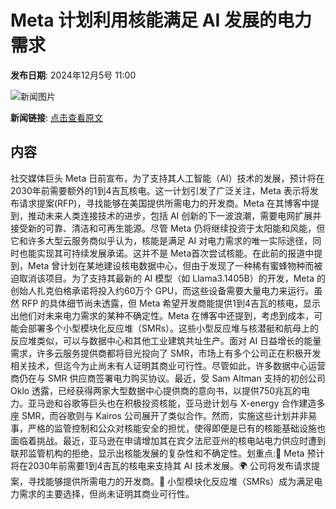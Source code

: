 # Meta 计划利用核能满足 AI 发展的电力需求

**发布日期**: 2024年12月5号 11:00

![新闻图片](https://pic.chinaz.com/picmap/202207271436142427_0.jpg)

**新闻链接**: [点击查看原文](https://www.aibase.com/zh/news/13714)

## 内容

社交媒体巨头 Meta 日前宣布，为了支持其人工智能（AI）技术的发展，预计将在2030年前需要额外的1到4吉瓦核电。这一计划引发了广泛关注，Meta 表示将发布请求提案(RFP)，寻找能够在美国提供所需电力的开发商。Meta 在其博客中提到，推动未来人类连接技术的进步，包括 AI 创新的下一波浪潮，需要电网扩展并接受新的可靠、清洁和可再生能源。尽管 Meta 仍将继续投资于太阳能和风能，但它和许多大型云服务商似乎认为，核能是满足 AI 对电力需求的唯一实际途径，同时也能实现其可持续发展承诺。这并不是 Meta首次尝试核能。在此前的报道中提到，Meta 曾计划在某地建设核电数据中心，但由于发现了一种稀有蜜蜂物种而被迫取消该项目。为了支持其最新的 AI 模型（如 Llama3.1405B）的开发，Meta 的创始人扎克伯格承诺将投入约60万个 GPU，而这些设备需要大量电力来运行。虽然 RFP 的具体细节尚未透露，但 Meta 希望开发商能提供1到4吉瓦的核电，显示出他们对未来电力需求的某种不确定性。Meta 在博客中还提到，考虑到成本，可能会部署多个小型模块化反应堆（SMRs）。这些小型反应堆与核潜艇和航母上的反应堆类似，可以与数据中心和其他工业建筑共址生产。面对 AI 日益增长的能量需求，许多云服务提供商都将目光投向了 SMR，市场上有多个公司正在积极开发相关技术，但迄今为止尚未有人证明其商业可行性。尽管如此，许多数据中心运营商仍在与 SMR 供应商签署电力购买协议。最近，受 Sam Altman 支持的初创公司 Oklo 透露，已经获得两家大型数据中心提供商的意向书，以提供750兆瓦的电力。亚马逊和谷歌等巨头也在积极投资核能，亚马逊计划与 X-energy 合作建造多座 SMR，而谷歌则与 Kairos 公司展开了类似合作。然而，实施这些计划并非易事，严格的监管控制和公众对核能安全的担忧，使得即便是已有的核能基础设施也面临着挑战。最近，亚马逊在申请增加其在宾夕法尼亚州的核电站电力供应时遭到联邦监管机构的拒绝，显示出核能发展的复杂性和不确定性。划重点:🔋 Meta 预计将在2030年前需要1到4吉瓦的核电来支持其 AI 技术发展。🌍 公司将发布请求提案，寻找能够提供所需电力的开发商。🧪 小型模块化反应堆（SMRs）成为满足电力需求的主要选择，但尚未证明其商业可行性。
